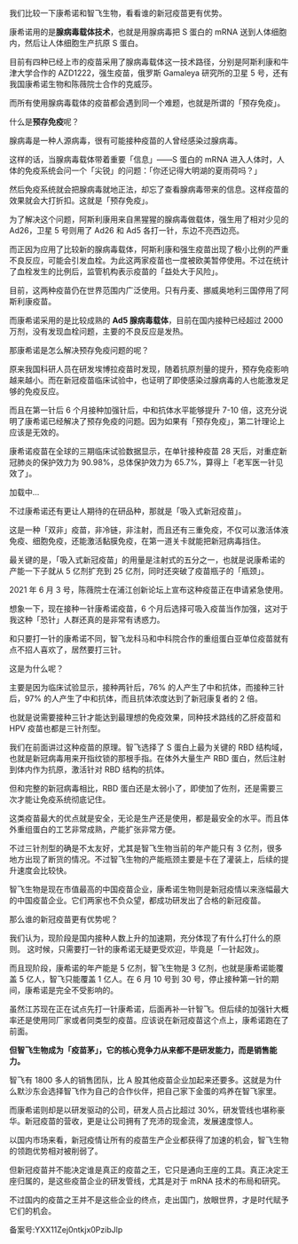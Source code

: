 我们比较一下康希诺和智飞生物，看看谁的新冠疫苗更有优势。 

康希诺用的是**腺病毒载体技术**，也就是用腺病毒把 S 蛋白的 mRNA 送到人体细胞内，然后让人体细胞生产抗原 S 蛋白。 

目前有四种已经上市的疫苗采用了腺病毒载体这一技术路径，分别是阿斯利康和牛津大学合作的 AZD1222，强生疫苗，俄罗斯 Gamaleya 研究所的卫星 5 号，还有我国康希诺生物和陈薇院士合作的克威莎。 

而所有使用腺病毒载体的疫苗都会遇到同一个难题，也就是所谓的「预存免疫」。 

什么是**预存免疫**呢？ 

腺病毒是一种人源病毒，很有可能接种疫苗的人曾经感染过腺病毒。

这样的话，当腺病毒载体带着重要「信息」——S 蛋白的 mRNA 进入人体时，人体的免疫系统会问一个「尖锐」的问题：「你还记得大明湖的夏雨荷吗？」

然后免疫系统就会把腺病毒就地正法，却忘了查看腺病毒带来的信息。这样疫苗的效果就会大打折扣。这就是「预存免疫」。 

为了解决这个问题，阿斯利康用来自黑猩猩的腺病毒做载体，强生用了相对少见的 Ad26，卫星 5 号则用了 Ad26 和 Ad5 各打一针，东边不亮西边亮。 

而正因为应用了比较新的腺病毒载体，阿斯利康和强生疫苗出现了极小比例的严重不良反应，可能会引发血栓。为此这两家疫苗也一度被欧美暂停使用。不过在统计了血栓发生的比例后，监管机构表示疫苗的「益处大于风险」。

目前，这两种疫苗仍在世界范围内广泛使用。只有丹麦、挪威奥地利三国停用了阿斯利康疫苗。 

而康希诺采用的是比较成熟的 **Ad5 腺病毒载体**，目前在国内接种已经超过 2000 万剂，没有发现血栓问题，主要的不良反应是发热。 

那康希诺是怎么解决预存免疫问题的呢？ 

原来我国科研人员在研发埃博拉疫苗时发现，随着抗原剂量的提升，预存免疫影响越来越小。而在新冠疫苗临床试验中，也证明了即使感染过腺病毒的人也能激发足够的免疫反应。

而且在第一针后 6 个月接种加强针后，中和抗体水平能够提升 7-10 倍，这充分说明了康希诺已经解决了预存免疫的问题。因为如果有「预存免疫」，第二针理论上应该是无效的。 

康希诺疫苗在全球的三期临床试验数据显示，在单针接种疫苗 28 天后，对重症新冠肺炎的保护效力为 90.98\%，总体保护效力为 65.7\%，算得上「老军医一针见效了」。 

加载中...

不过康希诺还有更让人期待的在研品种，那就是「吸入式新冠疫苗」。 

这是一种「双非」疫苗，非冷链，非注射，而且还有三重免疫，不仅可以激活体液免疫、细胞免疫，还能激活黏膜免疫，在第一道关卡就能把新冠病毒挡住。

最关键的是，「吸入式新冠疫苗」的用量是注射式的五分之一，也就是说康希诺的产能一下子就从 5 亿剂扩充到 25 亿剂，同时还突破了疫苗瓶子的「瓶颈」。

2021 年 6 月 3 号，陈薇院士在浦江创新论坛上宣布这种疫苗正在申请紧急使用。

想象一下，现在接种一针康希诺疫苗，6 个月后选择可吸入疫苗当作加强，这对于我这种「恐针」人群还真的是非常有诱惑力。 

和只要打一针的康希诺不同，智飞龙科马和中科院合作的重组蛋白亚单位疫苗就有点不招人喜欢了，居然要打三针。

这是为什么呢？

主要是因为临床试验显示，接种两针后，76\% 的人产生了中和抗体，而接种三针后，97\% 的人产生了中和抗体，而且抗体浓度达到了新冠康复者的 2 倍。

也就是说需要接种三针才能达到最理想的免疫效果，同种技术路线的乙肝疫苗和 HPV 疫苗也都是三针剂型。 

我们在前面讲过这种疫苗的原理。智飞选择了 S 蛋白上最为关键的 RBD 结构域，也就是新冠病毒用来开指纹锁的那根手指。在体外大量生产 RBD 蛋白，然后注射到体内作为抗原，激活针对 RBD 结构的抗体。

但和完整的新冠病毒相比，RBD 蛋白还是太弱小了，即使加了佐剂，还是需要三次才能让免疫系统彻底记住。

这类疫苗最大的优点就是安全，无论是生产还是使用，都是最安全的水平。而且体外重组蛋白的工艺非常成熟，产能扩张非常方便。 

不过三针剂型的确是不太友好，尤其是智飞生物当前的年产能只有 3 亿剂，很多地方出现了断货的情况。不过智飞生物的产能瓶颈主要是卡在了灌装上，后续的提升速度会比较快。 

智飞生物是现在市值最高的中国疫苗企业，康希诺生物则是新冠疫情以来涨幅最大的中国疫苗企业。它们两家也不负众望，都成功研发出了合格的新冠疫苗。

那么谁的新冠疫苗更有优势呢？ 

我们认为，现阶段是国内接种人数上升的加速期，充分体现了有什么打什么的原则。 这时候，只需要打一针的康希诺无疑更受欢迎，毕竟是「一针起效」。

而且现阶段，康希诺的年产能是 5 亿剂，智飞生物是 3 亿剂，也就是康希诺能覆盖 5 亿人，智飞只能覆盖 1 亿人。在 6 月 10 号到 30 号，停止接种第一针的期间，康希诺是完全不受影响的。

虽然江苏现在正在试点先打一针康希诺，后面再补一针智飞。但后续的加强针大概率还是使用同厂家或者同类型的疫苗。应该说在新冠疫苗这个点上，康希诺跑在了前面。 

**但智飞生物成为「疫苗茅」，它的核心竞争力从来都不是研发能力，而是销售能力。**

智飞有 1800 多人的销售团队，比 A 股其他疫苗企业加起来还要多。这就是为什么默沙东会选择智飞作为自己的合作伙伴，把自己家下金蛋的鸡养在智飞家里。

而康希诺则却是以研发驱动的公司，研发人员占比超过 30\%，研发管线也堪称豪华。新冠疫苗的营收，更是让公司拥有了充沛的现金流，发展速度惊人。

以国内市场来看，新冠疫情让所有的疫苗生产企业都获得了加速的机会，智飞生物的领跑优势相对被削弱了。

但新冠疫苗并不能决定谁是真正的疫苗之王，它只是通向王座的工具。真正决定王座归属的，是这些疫苗企业的研发管线，尤其是对于 mRNA 技术的布局和研究。 

不过国内的疫苗之王并不是这些企业的终点，走出国门，放眼世界，才是时代赋予它们的机会。

  

备案号:YXX11Zej0ntkjx0PzibJlp
